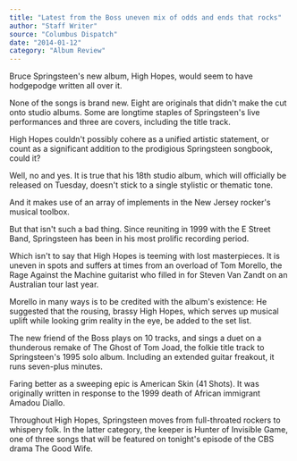 ```yaml
---
title: "Latest from the Boss uneven mix of odds and ends that rocks"
author: "Staff Writer"
source: "Columbus Dispatch"
date: "2014-01-12"
category: "Album Review"
---
```


Bruce Springsteen's new album, High Hopes, would seem to have hodgepodge written all over it.

None of the songs is brand new. Eight are originals that didn't make the cut onto studio albums. Some are longtime staples of Springsteen's live performances and three are covers, including the title track.

High Hopes couldn't possibly cohere as a unified artistic statement, or count as a significant addition to the prodigious Springsteen songbook, could it?

Well, no and yes. It is true that his 18th studio album, which will officially be released on Tuesday, doesn't stick to a single stylistic or thematic tone.

And it makes use of an array of implements in the New Jersey rocker's musical toolbox.

But that isn't such a bad thing. Since reuniting in 1999 with the E Street Band, Springsteen has been in his most prolific recording period.

Which isn't to say that High Hopes is teeming with lost masterpieces. It is uneven in spots and suffers at times from an overload of Tom Morello, the Rage Against the Machine guitarist who filled in for Steven Van Zandt on an Australian tour last year.

Morello in many ways is to be credited with the album's existence: He suggested that the rousing, brassy High Hopes, which serves up musical uplift while looking grim reality in the eye, be added to the set list.

The new friend of the Boss plays on 10 tracks, and sings a duet on a thunderous remake of The Ghost of Tom Joad, the folkie title track to Springsteen's 1995 solo album. Including an extended guitar freakout, it runs seven-plus minutes.

Faring better as a sweeping epic is American Skin (41 Shots). It was originally written in response to the 1999 death of African immigrant Amadou Diallo.

Throughout High Hopes, Springsteen moves from full-throated rockers to whispery folk. In the latter category, the keeper is Hunter of Invisible Game, one of three songs that will be featured on tonight's episode of the CBS drama The Good Wife.
